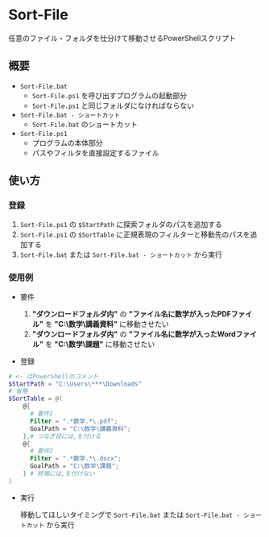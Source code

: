 # Sort-File
任意のファイル・フォルダを仕分けて移動させるPowerShellスクリプト

## 概要
- `Sort-File.bat`
  - `Sort-File.ps1` を呼び出すプログラムの起動部分
  - `Sort-File.ps1` と同じフォルダになければならない
- `Sort-File.bat - ショートカット`
  - `Sort-File.bat` のショートカット
- `Sort-File.ps1`
  - プログラムの本体部分
  - パスやフィルタを直接設定するファイル

## 使い方
### 登録
1. `Sort-File.ps1` の `$StartPath` に探索フォルダのパスを追加する
2. `Sort-File.ps1` の `$SortTable` に正規表現のフィルターと移動先のパスを追加する
3. `Sort-File.bat` または `Sort-File.bat - ショートカット` から実行

### 使用例
- 要件
  1. **"ダウンロードフォルダ内"** の **"ファイル名に数学が入ったPDFファイル"** を **"C:\数学\講義資料"** に移動させたい
  2. **"ダウンロードフォルダ内"** の **"ファイル名に数学が入ったWordファイル"** を **"C:\数学\課題"** に移動させたい

- 登録
```PowerShell
# <- はPowerShellのコメント
$StartPath = "C:\Users\***\Downloads"
# 省略
$SortTable = @(
    @{
      # 要件1
      Filter = ".*数学.*\.pdf";
      GoalPath = "C:\数学\講義資料";
    },# つなぎ目には,を付ける
    @{
      # 要件2
      Filter = ".*数学.*\.docx";
      GoalPath = "C:\数学\課題";
    } # 終端には,を付けない
)
```

- 実行

     移動してほしいタイミングで `Sort-File.bat` または `Sort-File.bat - ショートカット` から実行
